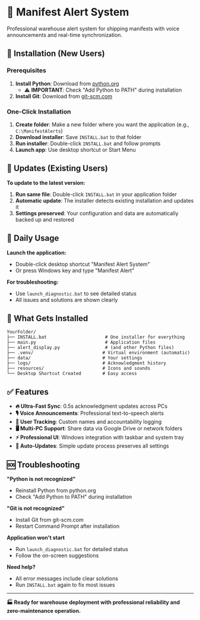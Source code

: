# 🚨 Manifest Alert System

Professional warehouse alert system for shipping manifests with voice announcements and real-time synchronization.

## 🚀 Installation (New Users)

### Prerequisites
1. **Install Python**: Download from [python.org](https://python.org) 
   - ⚠️ **IMPORTANT**: Check "Add Python to PATH" during installation
2. **Install Git**: Download from [git-scm.com](https://git-scm.com/download/win)

### One-Click Installation
1. **Create folder**: Make a new folder where you want the application (e.g., `C:\ManifestAlerts`)
2. **Download installer**: Save `INSTALL.bat` to that folder
3. **Run installer**: Double-click `INSTALL.bat` and follow prompts
4. **Launch app**: Use desktop shortcut or Start Menu

## 🔄 Updates (Existing Users)

**To update to the latest version:**
1. **Run same file**: Double-click `INSTALL.bat` in your application folder
2. **Automatic update**: The installer detects existing installation and updates it
3. **Settings preserved**: Your configuration and data are automatically backed up and restored

## 🎯 Daily Usage

**Launch the application:**
- Double-click desktop shortcut "Manifest Alert System"
- Or press Windows key and type "Manifest Alert"

**For troubleshooting:**
- Use `launch_diagnostic.bat` to see detailed status
- All issues and solutions are shown clearly

## 📁 What Gets Installed

```
YourFolder/
├── INSTALL.bat                      # One installer for everything
├── main.py                          # Application files
├── alert_display.py                 # (and other Python files)
├── .venv/                          # Virtual environment (automatic)
├── data/                           # Your settings
├── logs/                           # Acknowledgment history  
├── resources/                      # Icons and sounds
└── Desktop Shortcut Created        # Easy access
```

## ✅ Features

- **🔥 Ultra-Fast Sync**: 0.5s acknowledgment updates across PCs
- **🎙️ Voice Announcements**: Professional text-to-speech alerts
- **👤 User Tracking**: Custom names and accountability logging
- **🖥️ Multi-PC Support**: Share data via Google Drive or network folders
- **⚡ Professional UI**: Windows integration with taskbar and system tray
- **🔄 Auto-Updates**: Simple update process preserves all settings

## 🆘 Troubleshooting

**"Python is not recognized"**
- Reinstall Python from python.org
- Check "Add Python to PATH" during installation

**"Git is not recognized"**  
- Install Git from git-scm.com
- Restart Command Prompt after installation

**Application won't start**
- Run `launch_diagnostic.bat` for detailed status
- Follow the on-screen suggestions

**Need help?**
- All error messages include clear solutions
- Run `INSTALL.bat` again to fix most issues

---

**🏭 Ready for warehouse deployment with professional reliability and zero-maintenance operation.**